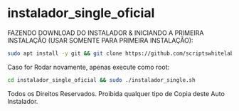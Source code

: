 # instalador_single_oficial
 
 FAZENDO DOWNLOAD DO INSTALADOR & INICIANDO A PRIMEIRA INSTALAÇÃO (USAR SOMENTE PARA PRIMEIRA INSTALAÇÃO):

```bash
sudo apt install -y git && git clone https://github.com/scriptswhitelabel/instalador_single_oficial && sudo chmod -R 777 instalador_single_oficial && cd instalador_single_oficial && sudo ./instalador_single.sh
```

Caso for Rodar novamente, apenas execute como root:
```bash 
cd instalador_single_oficial && sudo ./instalador_single.sh
```

Todos os Direitos Reservados. Proibida qualquer tipo de Copia deste Auto Instalador.